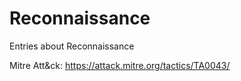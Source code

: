 # Reconnaissance

Entries about Reconnaissance

Mitre Att&ck: https://attack.mitre.org/tactics/TA0043/
